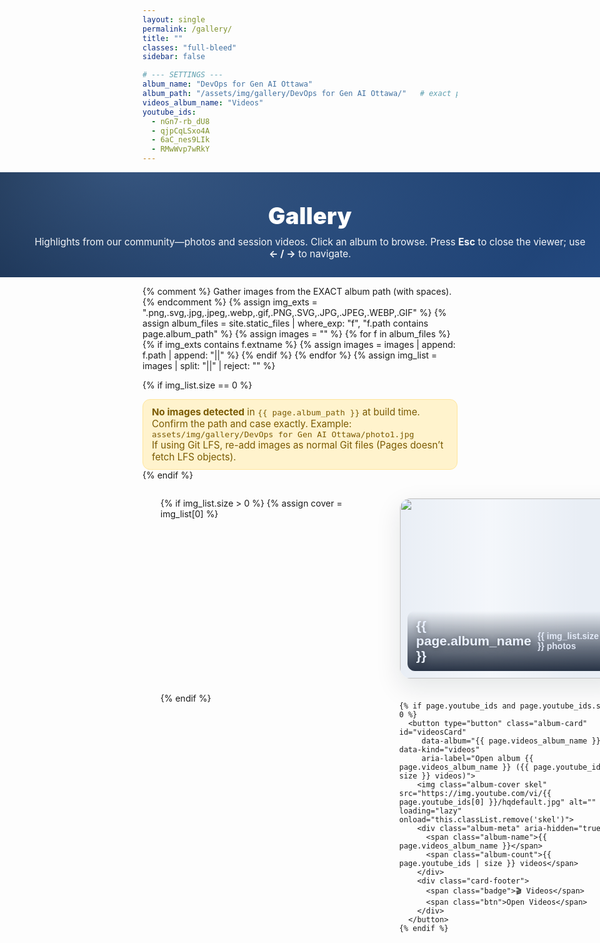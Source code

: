 ```yaml
---
layout: single
permalink: /gallery/
title: ""
classes: "full-bleed"
sidebar: false

# --- SETTINGS ---
album_name: "DevOps for Gen AI Ottawa"
album_path: "/assets/img/gallery/DevOps for Gen AI Ottawa/"   # exact path, case-sensitive
videos_album_name: "Videos"
youtube_ids:
  - nGn7-rb_dU8
  - qjpCqLSxo4A
  - 6aC_nes9LIk
  - RMwWvp7wRkY
---
```


<style>
/* ===== Utilities & Accessibility ===== */
:root{
  --bg1:#0b1c33;
  --bg2:#1a3a67;
  --bg3:#7fb0f0;
  --card:#ffffff;
  --ink:#0c1a2b;
  --ink-soft:#45607e;
  --brand:#2f66c7;
  --ring:#7fb0f0;
}
@media (prefers-color-scheme: dark) {
  :root{
    --card:#0f1726;
    --ink:#eaf1ff;
    --ink-soft:#a2b7d1;
    --brand:#7fb0f0;
  }
}
:focus-visible{ outline:3px solid var(--ring); outline-offset:3px; }
.sr-only{ position:absolute;width:1px;height:1px;padding:0;margin:-1px;overflow:hidden;clip:rect(0,0,0,0);white-space:nowrap;border:0; }
[hidden]{ display:none !important; }

/* Motion-respectful */
@media (prefers-reduced-motion: reduce) {
  *{ animation-duration:0.01ms !important; animation-iteration-count:1 !important; transition-duration:0.01ms !important; scroll-behavior:auto !important; }
}

/* ===== Full-bleed reset ===== */
.page.full-bleed .page__inner-wrap,
.page.full-bleed .page__content { max-width:none !important; padding:0 !important; }
.page__title { display:none !important; }

/* ===== Hero ===== */
.g-hero{
  width:100vw; margin-left:calc(50% - 50vw); margin-right:calc(50% - 50vw);
  background:radial-gradient(1200px 600px at 20% -10%, rgba(127,176,240,.35), transparent 60%),
             linear-gradient(135deg, var(--bg1) 0%, var(--bg2) 55%, #244a81 100%);
  color:#fff; text-align:center; padding:48px 16px 28px; position:relative; overflow:hidden;
}
.g-hero h1{ margin:0; font-weight:900; letter-spacing:.2px; font-size:clamp(26px,3.8vw,44px); }
.g-hero p{ margin:10px auto 0; max-width:900px; opacity:.95; font-size:clamp(14px,1.6vw,18px); }

/* ===== Albums grid ===== */
.albums-stage{ display:flex; justify-content:center; padding:28px clamp(14px,3vw,42px) 48px; background:linear-gradient(180deg,rgba(255,255,255,.0),rgba(255,255,255,.0));}
.albums-grid{
  width:100%; max-width:1200px; margin:0 auto;
  display:grid; gap:22px; grid-template-columns:repeat(1, minmax(300px, 1fr));
}
@media (min-width:860px){ .albums-grid{ grid-template-columns:repeat(2, minmax(360px,1fr)); } }
@media (min-width:1200px){ .albums-grid{ grid-template-columns:repeat(3, minmax(360px,1fr)); } }

/* Album card (button) */
.album-card{
  -webkit-appearance:none; appearance:none; border:0; background:none; padding:0; margin:0;
  position:relative; overflow:hidden; border-radius:18px; width:100%; text-align:left;
  background:var(--card); border:1px solid rgba(0,0,0,.06);
  box-shadow:0 14px 40px rgba(12,26,43,.10);
  cursor:pointer; display:block; transform:translateZ(0);
}
.album-cover{
  width:100%; aspect-ratio:16/10; object-fit:cover; display:block;
  transition:transform .35s ease;
}
.album-card:hover .album-cover{ transform:scale(1.03); }
.album-meta{
  position:absolute; left:12px; right:12px; bottom:12px;
  display:flex; align-items:center; justify-content:space-between; gap:10px;
  background:linear-gradient(180deg,rgba(0,0,0,0) 0%, rgba(6,18,38,.55) 60%, rgba(6,18,38,.85) 100%);
  color:#eaf1ff; border-radius:12px; padding:12px 14px; backdrop-filter:blur(2px);
}
.album-name{ font-weight:900; font-size:clamp(16px,2.2vw,22px); text-shadow:0 2px 10px rgba(0,0,0,.4); }
.album-count{ font-weight:800; font-size:clamp(12px,1.6vw,14px); opacity:.92; }

/* Card footer with CTA */
.card-footer{
  display:flex; align-items:center; justify-content:space-between; gap:10px;
  padding:12px 14px 14px; color:var(--ink-soft);
  font-size:14px;
}
.badge{
  display:inline-flex; align-items:center; gap:8px; font-weight:700;
  background:rgba(47,102,199,.08); color:#2f66c7; border:1px solid rgba(47,102,199,.25);
  padding:6px 10px; border-radius:999px; line-height:1;
}
.btn{
  -webkit-appearance:none; appearance:none; border:0; cursor:pointer;
  display:inline-flex; align-items:center; gap:8px; border-radius:10px;
  padding:10px 14px; font-weight:800; text-decoration:none;
  background:linear-gradient(180deg,#eaf1ff, #d5e5ff); color:#123;
  border:1px solid rgba(47,102,199,.25); box-shadow:0 6px 16px rgba(18,38,66,.15);
}
.btn:hover{ filter:brightness(.98); }
.btn:active{ transform:translateY(1px); }

/* ===== Helper notice ===== */
.notice{
  max-width:980px; margin:12px auto 0; padding:10px 14px; border-radius:12px;
  background:#fff3cd; color:#7a5a00; border:1px solid #ffe69c; font-size:.95rem;
}

/* ===== Viewer (dialog) — JS `.open` ONLY ===== */
#viewer{
  position:fixed; inset:0; z-index:9999;
  background:rgba(6,12,24,.6); backdrop-filter:blur(6px);
  display:none !important;
}
#viewer.open { display:block !important; }
html.viewer-lock{ overflow:hidden !important; }

.viewer-inner{ position:absolute; inset:0; display:flex; flex-direction:column; gap:12px; padding:clamp(12px,3vw,22px); }
.viewer-bar{ display:flex; align-items:center; justify-content:space-between; color:#eaf1ff; }
.viewer-title{ font-weight:900; font-size:clamp(16px,1.8vw,20px); margin:0; }

.viewer-hint{ font-size:12px; opacity:.85; margin-top:4px; }

/* Close button with label */
.viewer-close{
  position:fixed; top:16px; right:16px;
  z-index:2147483647; min-width:60px; height:46px; border-radius:999px;
  background:rgba(0,0,0,.78); color:#fff; border:1px solid rgba(255,255,255,.35);
  display:inline-flex; align-items:center; gap:10px; padding:0 14px; font-weight:800; cursor:pointer;
}
.viewer-close:hover{ background:rgba(0,0,0,.9); }
.viewer-close .x{ font-size:22px; line-height:1; }

/* Filmstrip */
.viewer-strip{
  position:relative; flex:1 1 auto; overflow-x:auto; overflow-y:hidden;
  scroll-snap-type:x mandatory; display:flex; gap:12px; padding:6px 0;
}
.viewer-item{
  flex:0 0 auto; scroll-snap-align:center; display:grid; place-items:center;
  background:#000; border-radius:14px; overflow:hidden; border:1px solid rgba(255,255,255,.15);
  width:min(76vw,920px); height:min(66vh,620px); box-shadow:0 18px 50px rgba(0,0,0,.45);
}
@media (max-width:640px){ .viewer-item{ width:92vw; height:58vh; } }
.viewer-item img, .viewer-item iframe{ max-width:100%; max-height:100%; width:auto; height:auto; object-fit:contain; display:block; border:0; background:#000; }

/* Fixed right-side arrows */
.viewer-nav-fixed{
  position:fixed; right:16px; top:50%; transform:translateY(-50%);
  display:flex; flex-direction:column; gap:10px; z-index:2147483000; pointer-events:none;
}
.nav-btn{
  pointer-events:auto; width:48px; height:48px; border-radius:999px;
  background:rgba(0,0,0,.55); color:#fff; border:1px solid rgba(255,255,255,.35);
  display:grid; place-items:center; cursor:pointer; font-size:22px; line-height:1; backdrop-filter:blur(2px);
}
.nav-btn:hover{ background:rgba(0,0,0,.7); }

/* Skeleton shimmer for covers (progressive feeling) */
.skel{
  position:relative; overflow:hidden; background:linear-gradient(90deg,#e9eef5 0%,#f4f7fb 40%,#e9eef5 80%); 
}
.skel::after{
  content:""; position:absolute; inset:0; transform:translateX(-100%);
  background:linear-gradient(90deg, rgba(255,255,255,0) 0%, rgba(255,255,255,.6) 50%, rgba(255,255,255,0) 100%);
  animation:sh 1.35s infinite;
}
@keyframes sh{ 100%{ transform:translateX(100%); } }
</style>

<!-- ===== Hero ===== -->
<section class="g-hero" aria-labelledby="gallery-heading">
  <h1 id="gallery-heading">Gallery</h1>
  <p>Highlights from our community—photos and session videos. Click an album to browse. Press <strong>Esc</strong> to close the viewer; use <strong>← / →</strong> to navigate.</p>
</section>

{% comment %}
  Gather images from the EXACT album path (with spaces).
{% endcomment %}
{% assign img_exts = ".png,.svg,.jpg,.jpeg,.webp,.gif,.PNG,.SVG,.JPG,.JPEG,.WEBP,.GIF" %}
{% assign album_files = site.static_files | where_exp: "f", "f.path contains page.album_path" %}
{% assign images = "" %}
{% for f in album_files %}
  {% if img_exts contains f.extname %}
    {% assign images = images | append: f.path | append: "||" %}
  {% endif %}
{% endfor %}
{% assign img_list = images | split: "||" | reject: "" %}

{% if img_list.size == 0 %}
<div class="notice" role="status" aria-live="polite">
  <strong>No images detected</strong> in <code>{{ page.album_path }}</code> at build time.<br>
  Confirm the path and case exactly. Example: <code>assets/img/gallery/DevOps for Gen AI Ottawa/photo1.jpg</code><br>
  If using Git LFS, re-add images as normal Git files (Pages doesn’t fetch LFS objects).
</div>
{% endif %}

<!-- ===== Albums grid ===== -->
<section id="gallery-home" class="albums-stage" aria-label="Gallery albums" tabindex="-1">
  <div class="albums-grid">
    {% if img_list.size > 0 %}
      {% assign cover = img_list[0] %}
      <button type="button" class="album-card" id="photosCard"
         data-album="{{ page.album_name }}" data-kind="photos"
         aria-label="Open album {{ page.album_name }} ({{ img_list.size }} photos)">
        <img class="album-cover skel" src="{{ cover | uri_escape | relative_url }}" alt="" loading="lazy" onload="this.classList.remove('skel')">
        <div class="album-meta" aria-hidden="true">
          <span class="album-name">{{ page.album_name }}</span>
          <span class="album-count">{{ img_list.size }} photos</span>
        </div>
        <div class="card-footer">
          <span class="badge">📸 Photos</span>
          <span class="btn">Open Photos</span>
        </div>
      </button>
    {% endif %}

    {% if page.youtube_ids and page.youtube_ids.size > 0 %}
      <button type="button" class="album-card" id="videosCard"
         data-album="{{ page.videos_album_name }}" data-kind="videos"
         aria-label="Open album {{ page.videos_album_name }} ({{ page.youtube_ids | size }} videos)">
        <img class="album-cover skel" src="https://img.youtube.com/vi/{{ page.youtube_ids[0] }}/hqdefault.jpg" alt="" loading="lazy" onload="this.classList.remove('skel')">
        <div class="album-meta" aria-hidden="true">
          <span class="album-name">{{ page.videos_album_name }}</span>
          <span class="album-count">{{ page.youtube_ids | size }} videos</span>
        </div>
        <div class="card-footer">
          <span class="badge">🎬 Videos</span>
          <span class="btn">Open Videos</span>
        </div>
      </button>
    {% endif %}
  </div>
</section>

<!-- ===== Hidden pools (for building viewer) ===== -->
<div id="poolPhotos" style="display:none">
  {% for p in img_list %}
    <a class="media" data-type="image" data-album="{{ page.album_name }}" href="{{ p | uri_escape | relative_url }}"></a>
  {% endfor %}
</div>

<div id="poolVideos" style="display:none">
  {% if page.youtube_ids and page.youtube_ids.size > 0 %}
    {% for vid in page.youtube_ids %}
      <a class="media" data-type="video" data-album="{{ page.videos_album_name }}" href="https://www.youtube-nocookie.com/embed/{{ vid }}"></a>
    {% endfor %}
  {% endif %}
</div>

<!-- ===== Viewer / Dialog ===== -->
<div id="viewer" role="dialog" aria-modal="true" aria-labelledby="viewerHeading" aria-hidden="true">
  <div class="viewer-inner">
    <div class="viewer-bar">
      <div>
        <h2 id="viewerHeading" class="viewer-title">Album</h2>
        <div class="viewer-hint" aria-hidden="true">Tip: Use ← / → to navigate, Esc to close</div>
      </div>
      <button id="viewerClose" class="viewer-close" type="button">
        <span class="x" aria-hidden="true">×</span>
        <span>Close</span>
      </button>
    </div>
    <div class="viewer-strip" id="viewerStrip" tabindex="0" aria-label="Scroll left or right to browse"></div>
  </div>
  <div class="viewer-nav-fixed" aria-hidden="false">
    <button class="nav-btn" id="navPrev" aria-label="Previous item">‹</button>
    <button class="nav-btn" id="navNext" aria-label="Next item">›</button>
  </div>
</div>

<script>
(function(){
  var photosCard = document.getElementById('photosCard');
  var videosCard = document.getElementById('videosCard');

  var poolPhotos = document.getElementById('poolPhotos');
  var poolVideos = document.getElementById('poolVideos');

  var viewer = document.getElementById('viewer');
  var viewerHeading = document.getElementById('viewerHeading');
  var viewerStrip = document.getElementById('viewerStrip');
  var btnPrev = document.getElementById('navPrev');
  var btnNext = document.getElementById('navNext');
  var btnClose = document.getElementById('viewerClose');

  var lastTrigger = null; // restore focus on close
  var currentIndex = 0;

  function collectPool(pool){
    if (!pool) return [];
    var links = Array.prototype.slice.call(pool.querySelectorAll('.media'));
    return links.map(function(a){
      return { type:a.getAttribute('data-type'), album:a.getAttribute('data-album'), href:a.getAttribute('href') };
    });
  }

  var photos = collectPool(poolPhotos);
  var videos = collectPool(poolVideos);

  function itemEl(item){
    var wrap = document.createElement('div');
    wrap.className = 'viewer-item';
    if (item.type === 'image') {
      var img = document.createElement('img');
      img.loading = 'lazy';
      img.src = item.href; img.alt = '';
      wrap.appendChild(img);
    } else {
      var ifr = document.createElement('iframe');
      ifr.src = item.href;
      ifr.allow = "accelerometer; autoplay; clipboard-write; encrypted-media; gyroscope; picture-in-picture; web-share";
      ifr.referrerPolicy = "strict-origin-when-cross-origin";
      ifr.allowFullscreen = true;
      wrap.appendChild(ifr);
    }
    return wrap;
  }

  function buildViewer(name, items){
    if (!items || !items.length) return;
    viewerHeading.textContent = name;
    viewerStrip.innerHTML = '';
    items.forEach(function(it){ viewerStrip.appendChild(itemEl(it)); });
    setTimeout(function(){
      var first = viewerStrip.querySelector('.viewer-item');
      if (first) first.scrollIntoView({behavior:'instant', inline:'center', block:'nearest'});
      currentIndex = 0;
    }, 0);
  }

  function openViewer(name, items, trigger){
    lastTrigger = trigger || null;
    buildViewer(name, items);
    document.documentElement.classList.add('viewer-lock');
    viewer.classList.add('open');
    viewer.setAttribute('aria-hidden','false');
    btnClose && btnClose.focus({preventScroll:true});
  }

  function closeViewer(){
    viewer.classList.remove('open');
    viewer.setAttribute('aria-hidden','true');
    document.documentElement.classList.remove('viewer-lock');
    // Stop videos
    Array.prototype.forEach.call(viewerStrip.querySelectorAll('iframe'), function(f){ f.src = f.src; });
    // Inline failsafe
    viewer.style.display = 'none';
    setTimeout(function(){ viewer.style.display = ''; }, 0);
    // Restore focus
    if (lastTrigger && typeof lastTrigger.focus === 'function') lastTrigger.focus({preventScroll:true});
    else {
      var grid = document.getElementById('gallery-home');
      if (grid) grid.focus({preventScroll:true});
    }
  }

  // Navigation
  function goTo(n){
    var items = viewerStrip.querySelectorAll('.viewer-item');
    if (!items.length) return;
    var L = items.length; currentIndex = (n + L) % L;
    items[currentIndex].scrollIntoView({behavior:'smooth', inline:'center', block:'nearest'});
  }
  function next(){ goTo(currentIndex + 1); }
  function prev(){ goTo(currentIndex - 1); }

  // Focus trap
  function getFocusable(container){
    return Array.prototype.slice.call(container.querySelectorAll(
      'a[href], button:not([disabled]), textarea, input, select, [tabindex]:not([tabindex="-1"])'
    ));
  }
  function trapFocus(e){
    if (!viewer.classList.contains('open')) return;
    if (e.key !== 'Tab') return;
    var focusables = getFocusable(viewer).filter(function(el){ return el.offsetParent !== null; });
    if (!focusables.length) return;
    var first = focusables[0], last = focusables[focusables.length - 1];
    if (e.shiftKey && document.activeElement === first){ e.preventDefault(); last.focus(); }
    else if (!e.shiftKey && document.activeElement === last){ e.preventDefault(); first.focus(); }
  }

  // Wire up albums
  if (photosCard){
    photosCard.addEventListener('click', function(e){
      openViewer('{{ page.album_name | escape }}', photos, e.currentTarget);
    });
  }
  if (videosCard){
    videosCard.addEventListener('click', function(e){
      openViewer('{{ page.videos_album_name | escape }}', videos, e.currentTarget);
    });
  }

  // Close handlers
  if (btnClose){
    ['click','touchend'].forEach(function(evt){
      btnClose.addEventListener(evt, function(e){ e.preventDefault(); e.stopPropagation(); closeViewer(); }, {passive:false});
    });
  }
  viewer.addEventListener('click', function(e){ if (e.target === viewer) closeViewer(); });
  document.addEventListener('keydown', function(e){
    if (!viewer.classList.contains('open')) return;
    if (e.key === 'Escape') { e.preventDefault(); closeViewer(); }
    if (e.key === 'ArrowRight') { e.preventDefault(); next(); }
    if (e.key === 'ArrowLeft') { e.preventDefault(); prev(); }
  });
  document.addEventListener('keydown', trapFocus);

  // Right-side arrows
  btnNext.addEventListener('click', function(e){ e.preventDefault(); e.stopPropagation(); next(); });
  btnPrev.addEventListener('click', function(e){ e.preventDefault(); e.stopPropagation(); prev(); });

  // Sync index as user scrolls
  viewerStrip.addEventListener('scroll', function(){
    var items = viewerStrip.querySelectorAll('.viewer-item');
    if (!items.length) return;
    var contLeft = viewerStrip.getBoundingClientRect().left;
    var best=0, dist=Infinity;
    Array.prototype.forEach.call(items, function(el, i){
      var d = Math.abs(el.getBoundingClientRect().left - contLeft);
      if (d < dist){ dist = d; best = i; }
    });
    currentIndex = best;
  }, {passive:true});

  // Normalize any legacy #viewer hash (old bookmarks)
  if (location.hash === '#viewer'){
    try{
      if (history.replaceState){
        history.replaceState(null, '', location.pathname + location.search + '#gallery-home');
      } else {
        location.hash = 'gallery-home';
      }
    }catch(e){}
  }
})();
</script>
